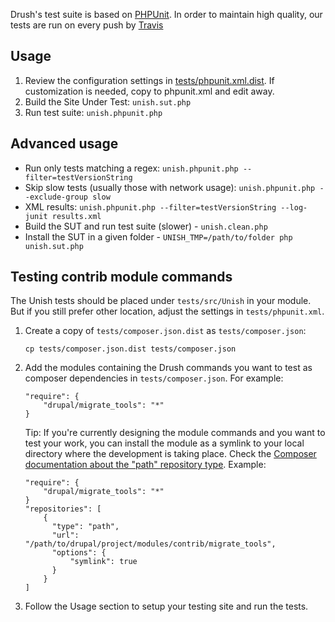 Drush's test suite is based on [PHPUnit](http://www.phpunit.de). In order to maintain
high quality, our tests are run on every push by [Travis](https://travis-ci.org/drush-ops/drush)

Usage
--------
1. Review the configuration settings in [tests/phpunit.xml.dist](phpunit.xml.dist). If customization is needed, copy to phpunit.xml and edit away.
1. Build the Site Under Test: `unish.sut.php`
1. Run test suite: `unish.phpunit.php`

Advanced usage
---------
- Run only tests matching a regex: `unish.phpunit.php --filter=testVersionString`
- Skip slow tests (usually those with network usage): `unish.phpunit.php --exclude-group slow`
- XML results: `unish.phpunit.php --filter=testVersionString --log-junit results.xml`
- Build the SUT and run test suite (slower) - `unish.clean.php`
- Install the SUT in a given folder - `UNISH_TMP=/path/to/folder php unish.sut.php`

Testing contrib module commands
---------

The Unish tests should be placed under `tests/src/Unish` in your module. But if you still prefer other location, adjust the settings in `tests/phpunit.xml`.

1. Create a copy of `tests/composer.json.dist` as `tests/composer.json`:
    ```
    cp tests/composer.json.dist tests/composer.json
    ```
1. Add the modules containing the Drush commands you want to test as composer dependencies in `tests/composer.json`. For example:
    ```
    "require": {
        "drupal/migrate_tools": "*"
    }
    ```
    Tip: If you're currently designing the module commands and you want to test your work, you can install the module as a symlink to your local directory where the development is taking place. Check the [Composer documentation about the "path" repository type](https://getcomposer.org/doc/05-repositories.md#path). Example:
    ```
    "require": {
        "drupal/migrate_tools": "*"
    }
    "repositories": [
        {
          "type": "path",
          "url": "/path/to/drupal/project/modules/contrib/migrate_tools",
          "options": {
              "symlink": true
          }
        }
    ]
    ```
1. Follow the Usage section to setup your testing site and run the tests.

